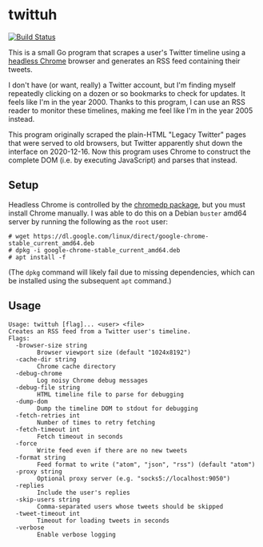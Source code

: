 # twittuh

[![Build Status](https://travis-ci.org/derat/twittuh.svg?branch=master)](https://travis-ci.org/derat/twittuh)

This is a small Go program that scrapes a user's Twitter timeline using a
[headless Chrome] browser and generates an RSS feed containing their tweets.

I don't have (or want, really) a Twitter account, but I'm finding myself
repeatedly clicking on a dozen or so bookmarks to check for updates. It feels
like I'm in the year 2000. Thanks to this program, I can use an RSS reader to
monitor these timelines, making me feel like I'm in the year 2005 instead.

This program originally scraped the plain-HTML "Legacy Twitter" pages that were
served to old browsers, but Twitter apparently shut down the interface on
2020-12-16. Now this program uses Chrome to construct the complete DOM (i.e. by
executing JavaScript) and parses that instead.

[headless Chrome]: https://developers.google.com/web/updates/2017/04/headless-chrome

## Setup

Headless Chrome is controlled by the [chromedp package], but you must install
Chrome manually. I was able to do this on a Debian `buster` amd64 server by
running the following as the `root` user:

```
# wget https://dl.google.com/linux/direct/google-chrome-stable_current_amd64.deb
# dpkg -i google-chrome-stable_current_amd64.deb
# apt install -f
```

(The `dpkg` command will likely fail due to missing dependencies, which can be
installed using the subsequent `apt` command.)

[chromedp package]: https://github.com/chromedp/chromedp

## Usage

```
Usage: twittuh [flag]... <user> <file>
Creates an RSS feed from a Twitter user's timeline.
Flags:
  -browser-size string
        Browser viewport size (default "1024x8192")
  -cache-dir string
        Chrome cache directory
  -debug-chrome
        Log noisy Chrome debug messages
  -debug-file string
        HTML timeline file to parse for debugging
  -dump-dom
        Dump the timeline DOM to stdout for debugging
  -fetch-retries int
        Number of times to retry fetching
  -fetch-timeout int
        Fetch timeout in seconds
  -force
        Write feed even if there are no new tweets
  -format string
        Feed format to write ("atom", "json", "rss") (default "atom")
  -proxy string
        Optional proxy server (e.g. "socks5://localhost:9050")
  -replies
        Include the user's replies
  -skip-users string
        Comma-separated users whose tweets should be skipped
  -tweet-timeout int
        Timeout for loading tweets in seconds
  -verbose
        Enable verbose logging
```

